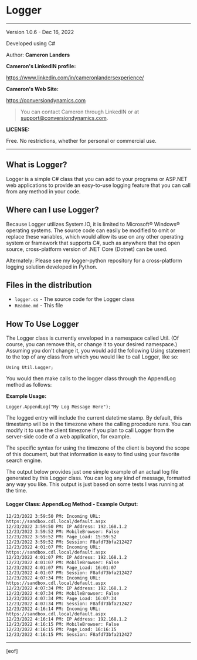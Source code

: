 
# Logger   
--------------------------------------------------------------
Version 1.0.6 - Dec 16, 2022

Developed using C#

Author: **Cameron Landers**

__Cameron's LinkedIN profile:__ 

https://www.linkedin.com/in/cameronlandersexperience/
 
__Cameron's Web Site:__

https://conversiondynamics.com

>You can contact Cameron through LinkedIN or at support@conversiondynamics.com.

__LICENSE:__ 

Free. No restrictions, whether for personal or commercial use.

--------------------------------------------------------------
  
## What is Logger?
Logger is a simple C# class that you can add to your programs or ASP.NET web applications to provide an easy-to-use logging feature that you can call from any method in your code. 

## Where can I use Logger?

Because Logger utilizes System.IO, it is limited to Microsoft&reg; Windows&reg; operating systems. The source code can easily be modified to omit or replace these variables, which would allow its use on any other operating system or framework that supports C#, such as anywhere that the open source, cross-platform version of .NET Core (Dotnet) can be used. 

Alternately: Please see my logger-python repository for a cross-platform logging solution developed in Python.

## Files in the distribution 
- `logger.cs` - The source code for the Logger class 
- `Readme.md` - This file
 
## How To Use Logger
The Logger class is currently enveloped in a namespace called Util. (Of course, you can remove this, or change it to your desired namespace.) Assuming you don't change it, you would add the following Using statement to the top of any class from which you would like to call Logger, like so:

`Using Util.Logger;`

You would then make calls to the logger class through the AppendLog method as follows:

__Example Usage:__

 `Logger.AppendLog("My Log Message Here");`

The logged entry will include the current datetime stamp. By default, this timestamp will be in the timezone where the calling procedure runs. You can modify it to use the client timezone if you plan to call Logger from the server-side code of a web application, for example. 

The specific syntax for using the timezone of the client is beyond the scope of this document, but that information is easy to find using your favorite search engine.

The output below provides just one simple example of an actual log file generated by this Logger class. You can log any kind of message, formatted any way you like. This output is just based on some tests I was running at the time. 

#### Logger Class: AppendLog Method - Example Output:

    12/23/2022 3:59:50 PM: Incoming URL: https://sandbox.cdl.local/default.aspx
    12/23/2022 3:59:50 PM: IP Address: 192.168.1.2
    12/23/2022 3:59:52 PM: MobileBrowser: False
    12/23/2022 3:59:52 PM: Page_Load: 15:59:52
    12/23/2022 3:59:52 PM: Session: F8afd73bfa212427
    12/23/2022 4:01:07 PM: Incoming URL: https://sandbox.cdl.local/default.aspx
    12/23/2022 4:01:07 PM: IP Address: 192.168.1.2
    12/23/2022 4:01:07 PM: MobileBrowser: False
    12/23/2022 4:01:07 PM: Page_Load: 16:01:07
    12/23/2022 4:01:07 PM: Session: F8afd73bfa212427
    12/23/2022 4:07:34 PM: Incoming URL: https://sandbox.cdl.local/default.aspx
    12/23/2022 4:07:34 PM: IP Address: 192.168.1.2
    12/23/2022 4:07:34 PM: MobileBrowser: False
    12/23/2022 4:07:34 PM: Page_Load: 16:07:34
    12/23/2022 4:07:34 PM: Session: F8afd73bfa212427
    12/23/2022 4:16:14 PM: Incoming URL: https://sandbox.cdl.local/default.aspx
    12/23/2022 4:16:14 PM: IP Address: 192.168.1.2
    12/23/2022 4:16:15 PM: MobileBrowser: False
    12/23/2022 4:16:15 PM: Page_Load: 16:16:15
    12/23/2022 4:16:15 PM: Session: F8afd73bfa212427


---
[eof]  

  